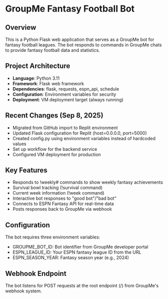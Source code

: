 # GroupMe Fantasy Football Bot

## Overview
This is a Python Flask web application that serves as a GroupMe bot for fantasy football leagues. The bot responds to commands in GroupMe chats to provide fantasy football data and statistics.

## Project Architecture
- **Language**: Python 3.11
- **Framework**: Flask web framework
- **Dependencies**: flask, requests, espn_api, schedule
- **Configuration**: Environment variables for security
- **Deployment**: VM deployment target (always running)

## Recent Changes (Sep 8, 2025)
- Migrated from GitHub import to Replit environment
- Updated Flask configuration for Replit (host=0.0.0.0, port=5000)
- Created config.py using environment variables instead of hardcoded values
- Set up workflow for the backend service
- Configured VM deployment for production

## Key Features
- Responds to !weekly# commands to show weekly fantasy achievements
- Survival bowl tracking (!survival command)
- Current week information (!week command)
- Interactive bot responses to "good bot"/"bad bot"
- Connects to ESPN Fantasy API for real-time data
- Posts responses back to GroupMe via webhook

## Configuration
The bot requires three environment variables:
- GROUPME_BOT_ID: Bot identifier from GroupMe developer portal
- ESPN_LEAGUE_ID: Your ESPN fantasy league ID from the URL
- ESPN_SEASON_YEAR: Fantasy season year (e.g., 2024)

## Webhook Endpoint
The bot listens for POST requests at the root endpoint (/) from GroupMe's webhook system.